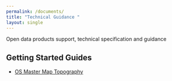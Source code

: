 ```yaml
---
permalink: /documents/
title: "Technical Guidance "
layout: single
---
```


Open data products support, technical specification and guidance 

## Getting Started Guides 

* [OS Master Map Topography](https://www.ordnancesurvey.co.uk/business-and-government/help-and-support/products/topography-layer.html)
